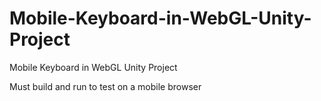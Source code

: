 # Mobile-Keyboard-in-WebGL-Unity-Project
Mobile Keyboard in WebGL Unity Project

Must build and run to test on a mobile browser 
